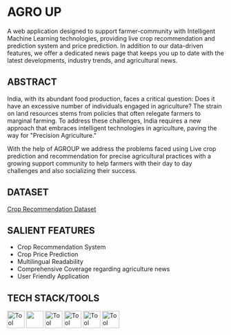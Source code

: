 # AGRO UP 
A web application designed to support farmer-community with Intelligent Machine Learning technologies, providing live crop recommendation and prediction system and price prediction. In addition to our data-driven features, we offer a dedicated news page that keeps you up to date with the latest developments, industry trends, and agricultural news. 

## ABSTRACT 
India, with its abundant food production, faces a critical question: Does it have an excessive number of individuals engaged in agriculture? The strain on land resources stems from policies that often relegate farmers to marginal farming. To address these challenges, India requires a new approach that embraces intelligent technologies in agriculture, paving the way for "Precision Agriculture."    

With the help of AGROUP we address the problems faced using Live crop prediction and recommendation for precise agricultural practices with a growing support community to help farmers with their day to day challenges and also socializing their success.

## DATASET
[Crop Recommendation Dataset](https://www.kaggle.com/datasets/atharvaingle/crop-recommendation-dataset)

## SALIENT FEATURES
- Crop Recommendation System 
- Crop Price Prediction 
- Multilingual Readability 
- Comprehensive Coverage regarding agriculture news 
- User Friendly Application 
## TECH STACK/TOOLS
<img src="https://user-images.githubusercontent.com/25181517/192108372-f71d70ac-7ae6-4c0d-8395-51d8870c2ef0.png" alt="Tool Icon" style="width: 40px; height: 40px;">
<img src="https://user-images.githubusercontent.com/25181517/192158954-f88b5814-d510-4564-b285-dff7d6400dad.png" style="width: 40px; height: 40px;">
<img src="https://user-images.githubusercontent.com/25181517/192108372-f71d70ac-7ae6-4c0d-8395-51d8870c2ef0.png" alt="Tool Icon" style="width: 40px; height: 40px;">
<img src="https://user-images.githubusercontent.com/25181517/192108372-f71d70ac-7ae6-4c0d-8395-51d8870c2ef0.png" alt="Tool Icon" style="width: 40px; height: 40px;">
<img src="https://user-images.githubusercontent.com/25181517/192108372-f71d70ac-7ae6-4c0d-8395-51d8870c2ef0.png" alt="Tool Icon" style="width: 40px; height: 40px;">
<img src="https://user-images.githubusercontent.com/25181517/192108372-f71d70ac-7ae6-4c0d-8395-51d8870c2ef0.png" alt="Tool Icon" style="width: 40px; height: 40px;">
